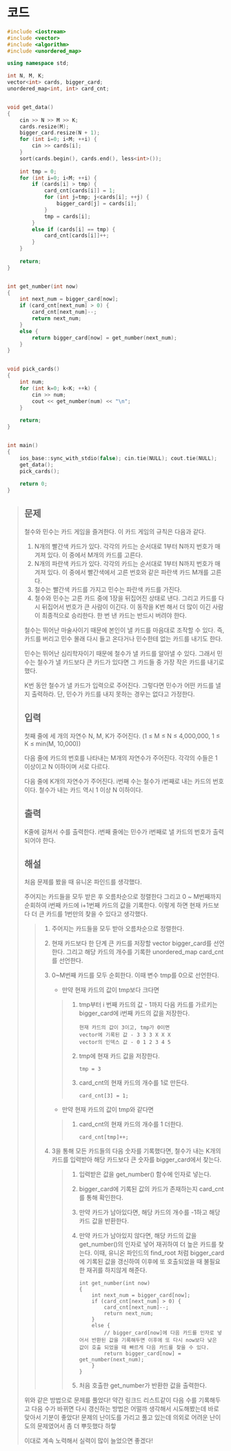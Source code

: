 # 코드

```c++
#include <iostream>
#include <vector>
#include <algorithm>
#include <unordered_map>

using namespace std;

int N, M, K;
vector<int> cards, bigger_card;
unordered_map<int, int> card_cnt;


void get_data()
{
    cin >> N >> M >> K;
    cards.resize(M);
    bigger_card.resize(N + 1);
    for (int i=0; i<M; ++i) {
        cin >> cards[i];
    }
    sort(cards.begin(), cards.end(), less<int>());
    
    int tmp = 0;
    for (int i=0; i<M; ++i) {
        if (cards[i] > tmp) {
            card_cnt[cards[i]] = 1;
            for (int j=tmp; j<cards[i]; ++j) {
                bigger_card[j] = cards[i];
            }
            tmp = cards[i];
        }
        else if (cards[i] == tmp) {
            card_cnt[cards[i]]++;
        }
    }
    
    return;
}


int get_number(int now)
{
    int next_num = bigger_card[now];
    if (card_cnt[next_num] > 0) {
        card_cnt[next_num]--;
        return next_num;
    }
    else {
        return bigger_card[now] = get_number(next_num);
    }
}


void pick_cards()
{
    int num;
    for (int k=0; k<K; ++k) {
        cin >> num;
        cout << get_number(num) << "\n";
    }
    
    return;
}


int main()
{
    ios_base::sync_with_stdio(false); cin.tie(NULL); cout.tie(NULL);
    get_data();
    pick_cards();
    
    return 0;
}

```

> ## 문제
>
> 철수와 민수는 카드 게임을 즐겨한다. 이 카드 게임의 규칙은 다음과 같다.
>
> 1. N개의 빨간색 카드가 있다. 각각의 카드는 순서대로 1부터 N까지 번호가 매겨져 있다. 이 중에서 M개의 카드를 고른다.
> 2. N개의 파란색 카드가 있다. 각각의 카드는 순서대로 1부터 N까지 번호가 매겨져 있다. 이 중에서 빨간색에서 고른 번호와 같은 파란색 카드 M개를 고른다.
> 3. 철수는 빨간색 카드를 가지고 민수는 파란색 카드를 가진다.
> 4. 철수와 민수는 고른 카드 중에 1장을 뒤집어진 상태로 낸다. 그리고 카드를 다시 뒤집어서 번호가 큰 사람이 이긴다. 이 동작을 K번 해서 더 많이 이긴 사람이 최종적으로 승리한다. 한 번 낸 카드는 반드시 버려야 한다.
>
> 철수는 뛰어난 마술사이기 때문에 본인이 낼 카드를 마음대로 조작할 수 있다. 즉, 카드를 버리고 민수 몰래 다시 들고 온다거나 민수한테 없는 카드를 내기도 한다.
>
> 민수는 뛰어난 심리학자이기 때문에 철수가 낼 카드를 알아낼 수 있다. 그래서 민수는 철수가 낼 카드보다 큰 카드가 있다면 그 카드들 중 가장 작은 카드를 내기로 했다.
>
> K번 동안 철수가 낼 카드가 입력으로 주어진다. 그렇다면 민수가 어떤 카드를 낼지 출력하라. 단, 민수가 카드를 내지 못하는 경우는 없다고 가정한다.
>
> ## 입력
>
> 첫째 줄에 세 개의 자연수 N, M, K가 주어진다. (1 ≤ M ≤ N ≤ 4,000,000, 1 ≤ K ≤ min(M, 10,000))
>
> 다음 줄에 카드의 번호를 나타내는 M개의 자연수가 주어진다. 각각의 수들은 1 이상이고 N 이하이며 서로 다르다.
>
> 다음 줄에 K개의 자연수가 주어진다. i번째 수는 철수가 i번째로 내는 카드의 번호이다. 철수가 내는 카드 역시 1 이상 N 이하이다.
>
> ## 출력
>
> K줄에 걸쳐서 수를 출력한다. i번째 줄에는 민수가 i번째로 낼 카드의 번호가 출력되어야 한다.
>
> ## 해설
>
> 처음 문제를 봤을 때 유니온 파인드를 생각했다.
>
> 주어지는 카드들을 모두 받은 후 오름차순으로 정렬한다 그리고 0 ~ M번째까지 순회하여 i번째 카드에 i+1번째 카드의 값을 기록한다. 이렇게 하면 현재 카드보다 더 큰 카드를 1번만의 찾을 수 있다고 생각했다.
>
> > 1.  주어지는 카드들을 모두 받아 오름차순으로 정렬한다.
> >
> > 2. 현재 카드보다 한 단계 큰 카드를 저장할 vector bigger_card를 선언한다. 그리고 해당 카드의 개수를 기록한 unordered_map card_cnt를 선언한다.
> >
> > 3. 0~M번째 카드를 모두 순회한다. 이때 변수 tmp를 0으로 선언한다.
> >
> >    - 만약 현재 카드의 값이 tmp보다 크다면
> >
> >    > 1. tmp부터 i 번째 카드의 값 - 1까지 다음 카드를 가르키는 bigger_card에 i번째 카드의 값을 저장한다.
> >    >
> >    >    ```
> >    >    현재 카드의 값이 3이고, tmp가 0이면
> >    >    vector에 기록된 값 - 3 3 3 X X X
> >    >    vector의 인덱스 값 - 0 1 2 3 4 5
> >    >    ```
> >    >
> >    > 2. tmp에 현재 카드 값을 저장한다.
> >    >
> >    >    ```
> >    >    tmp = 3
> >    >    ```
> >    >
> >    > 3. card_cnt의 현재 카드의 개수를 1로 만든다.
> >    >
> >    >    ```
> >    >    card_cnt[3] = 1;
> >    >    ```
> >
> >    - 만약 현재 카드의 값이 tmp와 같다면
> >
> >    > 1. card_cnt의 현재 카드의 개수를 1 더한다.
> >    >
> >    >    ```
> >    >    card_cnt[tmp]++;
> >    >    ```
> >
> > 4. 3을 통해 모든 카드들의 다음 숫자를 기록했다면, 철수가 내는 K개의 카드를 입력받아 해당 카드보다 큰 숫자를 bigger_card에서 찾는다.
> >
> >    > 1. 입력받은 값을 get_number() 함수에 인자로 넣는다.
> >    >
> >    > 2. bigger_card에 기록된 값의 카드가 존재하는지 card_cnt를 통해 확인한다.
> >    >
> >    > 3. 만약 카드가 남아있다면, 해당 카드의 개수를 -1하고 해당 카드 값을 반환한다.
> >    >
> >    > 4. 만약 카드가 남아있지 않다면, 해당 카드의 값을 get_number()의 인자로 넣어 재귀하여 더 높은 카드를 찾는다. 이때, 유니온 파인드의 find_root 처럼 bigger_card에 기록된 값을 갱신하여 이후에 또 호출되었을 때 불필요한 재귀를 하지않게 해준다.
> >    >
> >    >    ```
> >    >    int get_number(int now)
> >    >    {
> >    >        int next_num = bigger_card[now];
> >    >        if (card_cnt[next_num] > 0) {
> >    >            card_cnt[next_num]--;
> >    >            return next_num;
> >    >        }
> >    >        else {
> >    >        	// bigger_card[now]에 다음 카드를 인자로 넣어서 반환된 값을 기록해두면 이후에 또 다시 now보다 낮은 값이 호출 되었을 때 빠르게 다음 카드를 찾을 수 있다.
> >    >            return bigger_card[now] = get_number(next_num);
> >    >        }
> >    >    }
> >    >    ```
> >    >
> >    > 5. 처음 호출한 get_number가 반환한 값을 출력한다.
>
> 위와 같은 방법으로 문제를 풀었다! 약간 링크드 리스트같이 다음 수를 기록해두고 다음 수가 바뀌면 다시 갱신하는 방법은 어떨까 생각해서 시도해봤는데 바로 맞아서 기분이 좋았다! 문제의 난이도를 가리고 풀고 있는데 의외로 어려운 난이도의 문제였어서 좀 더 뿌듯했다 하핳
>
> 이대로 계속 노력해서 실력이 많이 늘었으면 좋겠다!

